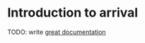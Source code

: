 # Introduction to arrival

TODO: write [great documentation](http://jacobian.org/writing/what-to-write/)
